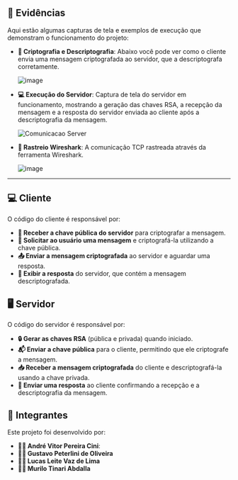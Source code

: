 ## 📸 Evidências

Aqui estão algumas capturas de tela e exemplos de execução que demonstram o funcionamento do projeto:

- **🔐 Criptografia e Descriptografia**: Abaixo você pode ver como o cliente envia uma mensagem criptografada ao servidor, que a descriptografa corretamente.
  
  ![image](https://github.com/user-attachments/assets/59bd90f3-e93f-4191-8598-13ef360a51e7)

- **💻 Execução do Servidor**: Captura de tela do servidor em funcionamento, mostrando a geração das chaves RSA, a recepção da mensagem e a resposta do servidor enviada ao cliente após a descriptografia da mensagem.
  
  ![Comunicacao Server](https://github.com/user-attachments/assets/5ad8bc8a-13d4-4b46-a55a-15438e54384f)


- **📨 Rastreio Wireshark**: A comunicação TCP rastreada através da ferramenta Wireshark.

  ![image](https://github.com/user-attachments/assets/571adf07-b38c-4dac-a146-91e75fd8f9b6)


---

## 💻 Cliente

O código do cliente é responsável por:

- **🔑 Receber a chave pública do servidor** para criptografar a mensagem.
- **💬 Solicitar ao usuário uma mensagem** e criptografá-la utilizando a chave pública.
- **📤 Enviar a mensagem criptografada** ao servidor e aguardar uma resposta.
- **📨 Exibir a resposta** do servidor, que contém a mensagem descriptografada.



## 🖥️ Servidor

O código do servidor é responsável por:

- **🔒 Gerar as chaves RSA** (pública e privada) quando iniciado.
- **📬 Enviar a chave pública** para o cliente, permitindo que ele criptografe a mensagem.
- **📥 Receber a mensagem criptografada** do cliente e descriptografá-la usando a chave privada.
- **📨 Enviar uma resposta** ao cliente confirmando a recepção e a descriptografia da mensagem.


## 👥 Integrantes

Este projeto foi desenvolvido por:

- **👨‍💻 André Vitor Pereira Cini**: 
- **👩‍💻 Gustavo Peterlini de Oliveira**
- **👨‍💻 Lucas Leite Vaz de Lima**
- **👨‍💻 Murilo Tinari Abdalla**
